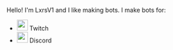 Hello! I'm LxrsV1 and I like making bots.
I make bots for:
- <img src='https://assets.stickpng.com/images/580b57fcd9996e24bc43c540.png' heigh='25px' width='25px' /> Twitch
-  <img src='https://logos-world.net/wp-content/uploads/2020/11/Discord-Emblem.png' height='25px' width='25px' /> Discord
